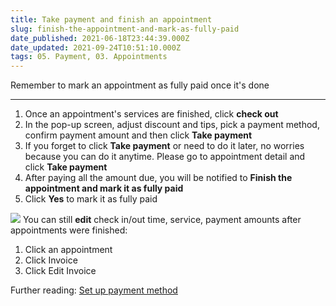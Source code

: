 ```yaml
---
title: Take payment and finish an appointment
slug: finish-the-appointment-and-mark-as-fully-paid
date_published: 2021-06-18T23:44:39.000Z
date_updated: 2021-09-24T10:51:10.000Z
tags: 05. Payment, 03. Appointments
---
```


Remember to mark an appointment as fully paid once it's done

---

1. Once an appointment's services are finished, click **check out**
2. In the pop-up screen, adjust discount and tips, pick a payment method, confirm payment amount and then click **Take payment**
3. If you forget to click **Take payment** or need to do it later, no worries because you can do it anytime. Please go to appointment detail and click **Take payment**
4. After paying all the amount due, you will be notified to **Finish the appointment and mark it as fully paid**
5. Click **Yes** to mark it as fully paid

![](__GHOST_URL__/content/images/2021/09/Take-payment-and-finish-an-appointment.gif)
You can still **edit** check in/out time, service, payment amounts after appointments were finished:

1. Click an appointment
2. Click Invoice
3. Click Edit Invoice

Further reading: [Set up payment method](__GHOST_URL__/set-up-payment-methods-2/)
